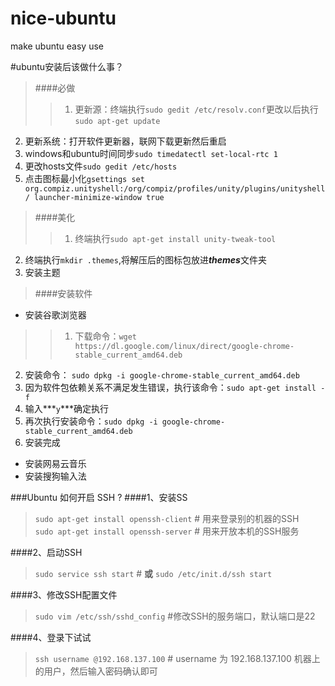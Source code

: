 # nice-ubuntu
make ubuntu easy use


#ubuntu安装后该做什么事？

>####必做
>>1. 更新源：终端执行`sudo gedit /etc/resolv.conf`更改以后执行`sudo apt-get update`
2. 更新系统：打开软件更新器，联网下载更新然后重启  
3. windows和ubuntu时间同步`sudo timedatectl set-local-rtc 1`
4. 更改hosts文件`sudo gedit /etc/hosts`
5. 点击图标最小化`gsettings set org.compiz.unityshell:/org/compiz/profiles/unity/plugins/unityshell/ launcher-minimize-window true
`  

>####美化
>>1. 终端执行`sudo apt-get install unity-tweak-tool`
2. 终端执行`mkdir .themes`,将解压后的图标包放进***themes***文件夹
3. 安装主题   
 
>####安装软件

- 安装谷歌浏览器

>>1. 下载命令：`wget https://dl.google.com/linux/direct/google-chrome-stable_current_amd64.deb`   
2. 安装命令： `sudo dpkg -i google-chrome-stable_current_amd64.deb`   
3. 因为软件包依赖关系不满足发生错误，执行该命令：`sudo apt-get install -f`   
4. 输入***`y`***确定执行   
5. 再次执行安装命令：`sudo dpkg -i google-chrome-stable_current_amd64.deb`   
6. 安装完成   

- 安装网易云音乐
- 安装搜狗输入法





###Ubuntu 如何开启 SSH ?
####1、安装SS
>`sudo apt-get install openssh-client`   # 用来登录别的机器的SSH  
`sudo apt-get install openssh-server`   # 用来开放本机的SSH服务

####2、启动SSH
>`sudo service ssh start`  # **或**   `sudo /etc/init.d/ssh start`

####3、修改SSH配置文件
>`sudo vim /etc/ssh/sshd_config`   #修改SSH的服务端口，默认端口是22

####4、登录下试试
>`ssh username @192.168.137.100`  # username 为 192.168.137.100 机器上的用户，然后输入密码确认即可
